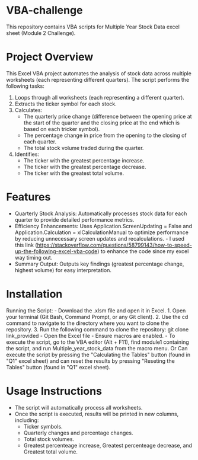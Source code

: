 # VBA-challenge
This repository contains VBA scripts for Multiple Year Stock Data excel sheet (Module 2 Challenge).

# Project Overview
This Excel VBA project automates the analysis of stock data across multiple worksheets (each representing different quarters). The script performs the following tasks:
  1. Loops through all worksheets (each representing a different quarter).
  2. Extracts the ticker symbol for each stock.
  3. Calculates:
       - The quarterly price change (difference between the opening price at the start of the quarter and the closing price at the end which is based on each tricker symbol).
       - The percentage change in price from the opening to the closing of each quarter.
       - The total stock volume traded during the quarter.
  4. Identifies:
       - The ticker with the greatest percentage increase.
       - The ticker with the greatest percentage decrease.
       - The ticker with the greatest total volume.
    
         
# Features
- Quarterly Stock Analysis: Automatically processes stock data for each quarter to provide detailed performance metrics.
- Efficiency Enhancements: Uses Application.ScreenUpdating = False and Application.Calculation = xlCalculationManual to optimize performance by reducing unnecessary screen updates and recalculations.
      - I used this link (https://stackoverflow.com/questions/58799143/how-to-speed-up-the-following-excel-vba-code) to enhance the code since my excel way timing out.
- Summary Output: Outputs key findings (greatest percentage change, highest volume) for easy interpretation.

# Installation
Running the Script:
    - Download the .xlsm file and open it in Excel.
      1. Open your terminal (Git Bash, Command Prompt, or any Git client).
      2. Use the cd command to navigate to the directory where you want to clone the repository.
      3. Run the following command to clone the repository: git clone link_provided
    - Open the Excel file 
    - Ensure macros are enabled.
    - To execute the script, go to the VBA editor (Alt + F11), find module1 containing the script, and run Multiple_year_stock_data from the macro menu. Or Can execute the script by pressing the "Calculating the Tables" button (found in "Q1" excel sheet) and can reset the results by pressing "Reseting the Tables" button (found in "Q1" excel sheet). 

# Usage Instructions
- The script will automatically process all worksheets.
- Once the script is executed, results will be printed in new columns, including:
   - Ticker symbols.
   - Quarterly changes and percentage changes.
   - Total stock volumes.
   - Greatest percenteage increase, Greatest percenteage decrease, and Greatest total volume.
